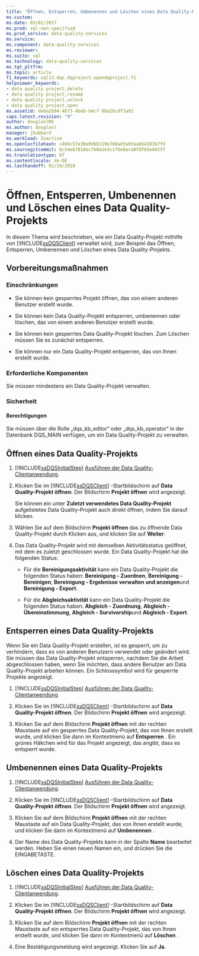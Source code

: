 ```yaml
---
title: "Öffnen, Entsperren, Umbenennen und Löschen eines Data Quality-Projekts | Microsoft-Dokumentation"
ms.custom: 
ms.date: 03/01/2017
ms.prod: sql-non-specified
ms.prod_service: data-quality-services
ms.service: 
ms.component: data-quality-services
ms.reviewer: 
ms.suite: sql
ms.technology: data-quality-services
ms.tgt_pltfrm: 
ms.topic: article
f1_keywords: sql13.dqs.dqproject.opendqproject.f1
helpviewer_keywords:
- data quality project,delete
- data quality project,rename
- data quality project,unlock
- data quality project,open
ms.assetid: de8a2b04-4673-4beb-b4cf-96a28cdf3a93
caps.latest.revision: "9"
author: douglaslMS
ms.author: douglasl
manager: jhubbard
ms.workload: Inactive
ms.openlocfilehash: c46bc57e30a9d6b119e708ad3a93aabb4183b7fd
ms.sourcegitcommit: 6c54e67818ec7b0a2e3c1f6e8aca0fdf65e6625f
ms.translationtype: HT
ms.contentlocale: de-DE
ms.lasthandoff: 01/19/2018
---
```

# <a name="open-unlock-rename-and-delete-a-data-quality-project"></a>Öffnen, Entsperren, Umbenennen und Löschen eines Data Quality-Projekts
  In diesem Thema wird beschrieben, wie ein Data Quality-Projekt mithilfe von [!INCLUDE[ssDQSClient](../includes/ssdqsclient-md.md)] verwaltet wird, zum Beispiel das Öffnen, Entsperren, Umbenennen und Löschen eines Data Quality-Projekts.  
  
##  <a name="BeforeYouBegin"></a> Vorbereitungsmaßnahmen  
  
###  <a name="LimitationsRestrictions"></a> Einschränkungen  
  
-   Sie können kein gesperrtes Projekt öffnen, das von einem anderen Benutzer erstellt wurde.  
  
-   Sie können kein Data Quality-Projekt entsperren, umbenennen oder löschen, das von einem anderen Benutzer erstellt wurde.  
  
-   Sie können kein gesperrtes Data Quality-Projekt löschen. Zum Löschen müssen Sie es zunächst entsperren.  
  
-   Sie können nur ein Data Quality-Projekt entsperren, das von Ihnen erstellt wurde.  
  
###  <a name="Prerequisites"></a> Erforderliche Komponenten  
 Sie müssen mindestens ein Data Quality-Projekt verwalten.  
  
###  <a name="Security"></a> Sicherheit  
  
####  <a name="Permissions"></a> Berechtigungen  
 Sie müssen über die Rolle „dqs_kb_editor“ oder „dqs_kb_operator“ in der Datenbank DQS_MAIN verfügen, um ein Data Quality-Projekt zu verwalten.  
  
##  <a name="Open"></a> Öffnen eines Data Quality-Projekts  
  
1.  [!INCLUDE[ssDQSInitialStep](../includes/ssdqsinitialstep-md.md)] [Ausführen der Data Quality-Clientanwendung](../data-quality-services/run-the-data-quality-client-application.md).  
  
2.  Klicken Sie im [!INCLUDE[ssDQSClient](../includes/ssdqsclient-md.md)] -Startbildschirm auf **Data Quality-Projekt öffnen**. Der Bildschirm **Projekt öffnen** wird angezeigt.  
  
     Sie können ein unter **Zuletzt verwendetes Data Quality-Projekt** aufgelistetes Data Quality-Projekt auch direkt öffnen, indem Sie darauf klicken.  
  
3.  Wählen Sie auf dem Bildschirm **Projekt öffnen** das zu öffnende Data Quality-Projekt durch Klicken aus, und klicken Sie auf **Weiter**.  
  
4.  Das Data Quality-Projekt wird mit demselben Aktivitätsstatus geöffnet, mit dem es zuletzt geschlossen wurde. Ein Data Quality-Projekt hat die folgenden Status:  
  
    -   Für die **Bereinigungsaktivität** kann ein Data Quality-Projekt die folgenden Status haben: **Bereinigung - Zuordnen**, **Bereinigung - Bereinigen**, **Bereinigung - Ergebnisse verwalten und anzeigen**und **Bereinigung - Export**.  
  
    -   Für die **Abgleichsaktivität** kann ein Data Quality-Projekt die folgenden Status haben: **Abgleich - Zuordnung**, **Abgleich - Übereinstimmung**, **Abgleich - Survivorship**und **Abgleich - Export**.  
  
##  <a name="Unlock"></a> Entsperren eines Data Quality-Projekts  
 Wenn Sie ein Data Quality-Projekt erstellen, ist es gesperrt, um zu verhindern, dass es von anderen Benutzern verwendet oder geändert wird. Sie müssen das Data Quality-Projekt entsperren, nachdem Sie die Arbeit abgeschlossen haben, wenn Sie möchten, dass andere Benutzer am Data Quality-Projekt arbeiten können. Ein Schlosssymbol wird für gesperrte Projekte angezeigt.  
  
1.  [!INCLUDE[ssDQSInitialStep](../includes/ssdqsinitialstep-md.md)] [Ausführen der Data Quality-Clientanwendung](../data-quality-services/run-the-data-quality-client-application.md).  
  
2.  Klicken Sie im [!INCLUDE[ssDQSClient](../includes/ssdqsclient-md.md)] -Startbildschirm auf **Data Quality-Projekt öffnen**. Der Bildschirm **Projekt öffnen** wird angezeigt.  
  
3.  Klicken Sie auf dem Bildschirm **Projekt öffnen** mit der rechten Maustaste auf ein gesperrtes Data Quality-Projekt, das von Ihnen erstellt wurde, und klicken Sie dann im Kontextmenü auf **Entsperren** . Ein grünes Häkchen wird für das Projekt angezeigt, das angibt, dass es entsperrt wurde.  
  
##  <a name="Rename"></a> Umbenennen eines Data Quality-Projekts  
  
1.  [!INCLUDE[ssDQSInitialStep](../includes/ssdqsinitialstep-md.md)] [Ausführen der Data Quality-Clientanwendung](../data-quality-services/run-the-data-quality-client-application.md).  
  
2.  Klicken Sie im [!INCLUDE[ssDQSClient](../includes/ssdqsclient-md.md)] -Startbildschirm auf **Data Quality-Projekt öffnen**. Der Bildschirm **Projekt öffnen** wird angezeigt.  
  
3.  Klicken Sie auf dem Bildschirm **Projekt öffnen** mit der rechten Maustaste auf ein Data Quality-Projekt, das von Ihnen erstellt wurde, und klicken Sie dann im Kontextmenü auf **Umbenennen** .  
  
4.  Der Name des Data Quality-Projekts kann in der Spalte **Name** bearbeitet werden. Heben Sie einen neuen Namen ein, und drücken Sie die EINGABETASTE.  
  
##  <a name="Delete"></a> Löschen eines Data Quality-Projekts  
  
1.  [!INCLUDE[ssDQSInitialStep](../includes/ssdqsinitialstep-md.md)] [Ausführen der Data Quality-Clientanwendung](../data-quality-services/run-the-data-quality-client-application.md).  
  
2.  Klicken Sie im [!INCLUDE[ssDQSClient](../includes/ssdqsclient-md.md)] -Startbildschirm auf **Data Quality-Projekt öffnen**. Der Bildschirm **Projekt öffnen** wird angezeigt.  
  
3.  Klicken Sie auf dem Bildschirm **Projekt öffnen** mit der rechten Maustaste auf ein entsperrtes Data Quality-Projekt, das von Ihnen erstellt wurde, und klicken Sie dann im Kontextmenü auf **Löschen** .  
  
4.  Eine Bestätigungsmeldung wird angezeigt. Klicken Sie auf **Ja**.  
  
  
